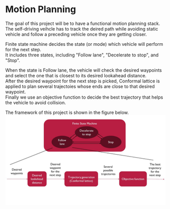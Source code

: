 # Motion Planning

The goal of this project will be to have a functional motion planning stack.\
The self-driving veihcle has to track the deired path while avoiding static vehicle and follow a preceding vehicle once they are getting closer.

Finite state machine decides the state (or mode) which vehicle will perform for the next step.\
It includes three states, including "Follow lane", "Decelerate to stop", and "Stop".

When the state is Follow lane, the vehicle will check the desired waypoints and select the one that is closest to its desired lookahead distance.\
After the desired waypoint for the next step is picked, Conformal lattice is applied to plan several trajectoies whose ends are close to that desired waypoint.\
Finally we use an objective function to decide the best trajectory that helps the vehicle to avoid collision.

The framework of this project is shown in the figure below.\
<img src="https://github.com/jhchang903/SelfDrivingCar/blob/master/C4_Motion_Planning/c4_struct.jpg" width="800">
